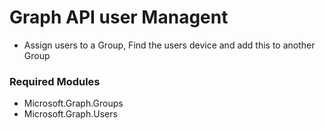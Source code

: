 # Graph API user Managent

- Assign users to a Group, Find the users device and add this to another Group

### Required Modules  
- Microsoft.Graph.Groups
- Microsoft.Graph.Users